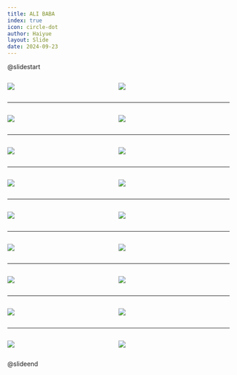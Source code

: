```yaml
---
title: ALI BABA
index: true
icon: circle-dot
author: Haiyue
layout: Slide
date: 2024-09-23
---
```

 
@slidestart

<div style="display:flex">
<div style="flex:1">

![](/reading/english/Level-Y/ALI%20BABA/001.webp)
</div>
<div style="flex:1">

![](/reading/english/Level-Y/ALI%20BABA/002.webp)
</div>
</div>

---

<div style="display:flex">
<div style="flex:1">

![](/reading/english/Level-Y/ALI%20BABA/003.webp)
</div>
<div style="flex:1">

![](/reading/english/Level-Y/ALI%20BABA/004.webp)
</div>
</div>

---

<div style="display:flex">
<div style="flex:1">

![](/reading/english/Level-Y/ALI%20BABA/005.webp)
</div>
<div style="flex:1">

![](/reading/english/Level-Y/ALI%20BABA/006.webp)
</div>
</div>

---

<div style="display:flex">
<div style="flex:1">

![](/reading/english/Level-Y/ALI%20BABA/007.webp)
</div>
<div style="flex:1">

![](/reading/english/Level-Y/ALI%20BABA/008.webp)
</div>
</div>

---

<div style="display:flex">
<div style="flex:1">

![](/reading/english/Level-Y/ALI%20BABA/009.webp)
</div>
<div style="flex:1">

![](/reading/english/Level-Y/ALI%20BABA/010.webp)
</div>
</div>

---

<div style="display:flex">
<div style="flex:1">

![](/reading/english/Level-Y/ALI%20BABA/011.webp)
</div>
<div style="flex:1">

![](/reading/english/Level-Y/ALI%20BABA/012.webp)
</div>
</div>

---

<div style="display:flex">
<div style="flex:1">

![](/reading/english/Level-Y/ALI%20BABA/013.webp)
</div>
<div style="flex:1">

![](/reading/english/Level-Y/ALI%20BABA/014.webp)
</div>
</div>

---

<div style="display:flex">
<div style="flex:1">

![](/reading/english/Level-Y/ALI%20BABA/015.webp)
</div>
<div style="flex:1">

![](/reading/english/Level-Y/ALI%20BABA/016.webp)
</div>
</div>

---

<div style="display:flex">
<div style="flex:1">

![](/reading/english/Level-Y/ALI%20BABA/017.webp)
</div>
<div style="flex:1">

![](/reading/english/Level-Y/ALI%20BABA/018.webp)
</div>
</div>

@slideend